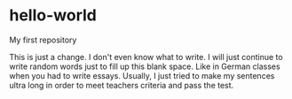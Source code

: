 # hello-world
My first repository

This is just a change. I don't even know what to write. I will just continue to write random words just to fill up this blank space. Like in German classes when you had to write essays. Usually, I just tried to make my sentences ultra long in order to meet teachers criteria and pass the test.
